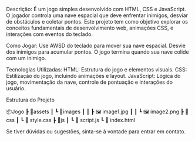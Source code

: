 Descrição:
É um jogo simples desenvolvido com HTML, CSS e JavaScript. O jogador controla uma nave espacial que deve enfrentar inimigos, desviar de obstáculos e coletar pontos. Este projeto tem como objetivo explorar os conceitos fundamentais de desenvolvimento web, animações CSS, e interações com eventos do teclado.

Como Jogar:
Use AWSD do teclado para mover sua nave espacial.
Desvie dos inimigos para acumular pontos.
O jogo termina quando sua nave colide com um inimigo.

Tecnologias Utilizadas:
HTML: Estrutura do jogo e elementos visuais.
CSS: Estilização do jogo, incluindo animações e layout.
JavaScript: Lógica do jogo, movimentação da nave, controle de pontuação e interações do usuário.

Estrutura do Projeto

📦Jogo
 ┣ 📂assets
 ┃ ┗ 📂images
 ┃ ┃ ┣ 🖼️ image1.jpg
 ┃ ┃ ┗ 🖼️ image2.png
 ┣ 📂css
 ┃ ┗ 📄 style.css
 ┣ 📂js
 ┃ ┗ 📄 script.js
 ┗ 📄 index.html

 
Se tiver dúvidas ou sugestões, sinta-se à vontade para entrar em contato.
